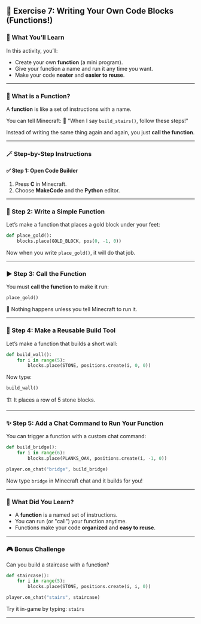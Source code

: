 ## 🧩 Exercise 7: Writing Your Own Code Blocks (Functions!)

### 🎯 What You’ll Learn

In this activity, you’ll:

* Create your own **function** (a mini program).
* Give your function a name and run it any time you want.
* Make your code **neater** and **easier to reuse**.

---

### 🤔 What is a Function?

A **function** is like a set of instructions with a name.

You can tell Minecraft:
💬 "When I say `build_stairs()`, follow these steps!"

Instead of writing the same thing again and again, you just **call the function**.

---

### 🪄 Step-by-Step Instructions

#### ✅ Step 1: Open Code Builder

1. Press **C** in Minecraft.
2. Choose **MakeCode** and the **Python** editor.

---

### 🧱 Step 2: Write a Simple Function

Let’s make a function that places a gold block under your feet:

```python
def place_gold():
    blocks.place(GOLD_BLOCK, pos(0, -1, 0))
```

Now when you write `place_gold()`, it will do that job.

---

### ▶️ Step 3: Call the Function

You must **call the function** to make it run:

```python
place_gold()
```

🧠 Nothing happens unless you tell Minecraft to run it.

---

### 🧰 Step 4: Make a Reusable Build Tool

Let’s make a function that builds a short wall:

```python
def build_wall():
    for i in range(5):
        blocks.place(STONE, positions.create(i, 0, 0))
```

Now type:

```python
build_wall()
```

🏗️ It places a row of 5 stone blocks.

---

### ✨ Step 5: Add a Chat Command to Run Your Function

You can trigger a function with a custom chat command:

```python
def build_bridge():
    for i in range(6):
        blocks.place(PLANKS_OAK, positions.create(i, -1, 0))

player.on_chat("bridge", build_bridge)
```

Now type `bridge` in Minecraft chat and it builds for you!

---

### 🧠 What Did You Learn?

* A **function** is a named set of instructions.
* You can run (or "call") your function anytime.
* Functions make your code **organized** and **easy to reuse**.

---

### 🎮 Bonus Challenge

Can you build a staircase with a function?

```python
def staircase():
    for i in range(5):
        blocks.place(STONE, positions.create(i, i, 0))

player.on_chat("stairs", staircase)
```

Try it in-game by typing: `stairs`

---

